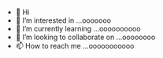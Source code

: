 - 👋 Hi
- 👀 I’m interested in ...ooooooo
- 🌱 I’m currently learning ...oooooooooo
- 💞️ I’m looking to collaborate on ...oooooooo
- 📫 How to reach me ...ooooooooooo

<!---
soVinh/soVinh is a ✨ special ✨ repository because its `README.md` (this file) appears on your GitHub profile.
You can click the Preview link to take a look at your changes.
--->
